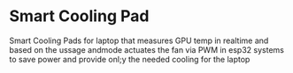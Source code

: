 # Smart Cooling Pad
Smart Cooling Pads for laptop that measures GPU temp in realtime and based on the ussage andmode actuates the fan via PWM in esp32 systems to save power and provide onl;y the needed cooling for the laptop
